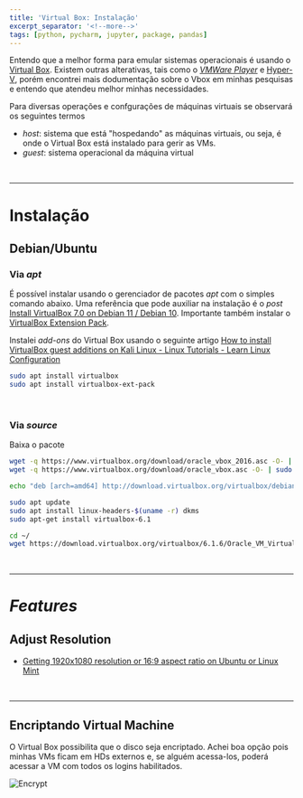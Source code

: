 ```yaml
---
title: 'Virtual Box: Instalação'
excerpt_separator: '<!--more-->'
tags: [python, pycharm, jupyter, package, pandas]
---
```


Entendo que a melhor forma para emular sistemas operacionais é usando o [Virtual Box](https://www.virtualbox.org/). Existem outras alterativas, tais como o [_VMWare Player_](https://www.vmware.com/br/products/workstation-player.html) e [Hyper-V](https://learn.microsoft.com/pt-br/virtualization/hyper-v-on-windows/about/), porém encontrei mais dodumentação sobre o Vbox em minhas pesquisas e entendo que atendeu melhor minhas necessidades.

Para diversas operações e confgurações de máquinas virtuais se observará os seguintes termos

- _host_: sistema que está "hospedando" as máquinas virtuais, ou seja, é onde o Virtual Box está instalado para gerir as VMs.
- _guest_: sistema operacional da máquina virtual

<br>

---

# Instalação

## Debian/Ubuntu

### Via _apt_

É possível instalar usando o gerenciador de pacotes _apt_ com o simples comando abaixo. Uma referência que pode auxiliar na instalação é o _post_ [Install VirtualBox 7.0 on Debian 11 / Debian 10](https://computingforgeeks.com/how-to-install-latest-virtualbox-on-ubuntu-debian/). Importante também instalar o [VirtualBox Extension Pack](https://askubuntu.com/questions/661414/how-to-install-virtualbox-extension-pack).

Instalei _add-ons_ do Virtual Box usando o seguinte artigo [How to install VirtualBox guest additions on Kali Linux - Linux Tutorials - Learn Linux Configuration](https://linuxconfig.org/how-to-install-virtualbox-guest-additions-on-kali-linux)

```bash
sudo apt install virtualbox
sudo apt install virtualbox-ext-pack
```

<br>

### Via _source_

Baixa o pacote

```bash
wget -q https://www.virtualbox.org/download/oracle_vbox_2016.asc -O- | sudo apt-key add -
wget -q https://www.virtualbox.org/download/oracle_vbox.asc -O- | sudo apt-key add -

echo "deb [arch=amd64] http://download.virtualbox.org/virtualbox/debian focal contrib" | sudo tee /etc/apt/sources.list.d/virtualbox.list

sudo apt update
sudo apt install linux-headers-$(uname -r) dkms
sudo apt-get install virtualbox-6.1

cd ~/
wget https://download.virtualbox.org/virtualbox/6.1.6/Oracle_VM_VirtualBox_Extension_Pack-6.1.6.vbox-extpack
```

<br>

---

# *Features*

## Adjust Resolution

- [Getting 1920x1080 resolution or 16:9 aspect ratio on Ubuntu or Linux Mint](https://superuser.com/questions/758463/getting-1920x1080-resolution-or-169-aspect-ratio-on-ubuntu-or-linux-mint)

<br>

---

## Encriptando Virtual Machine

O Virtual Box possibilita que o disco seja encriptado.
Achei boa opção pois minhas VMs ficam em HDs externos e, se alguém acessa-los, poderá acessar a VM com todos os logins habilitados.

![Encrypt](https://i.imgur.com/ns3c9XH.png)

